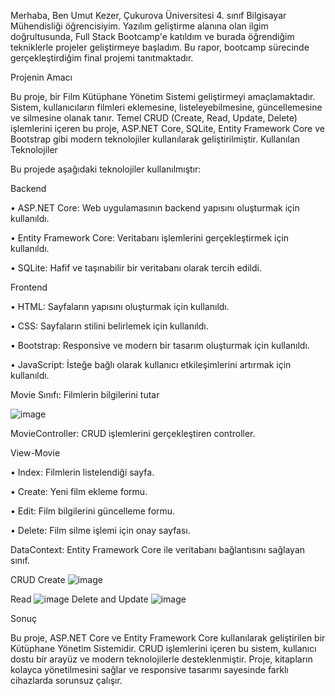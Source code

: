Merhaba,
Ben Umut Kezer, Çukurova Üniversitesi 4. sınıf Bilgisayar Mühendisliği öğrencisiyim. Yazılım geliştirme alanına olan ilgim doğrultusunda, Full Stack Bootcamp'e katıldım ve burada öğrendiğim tekniklerle projeler geliştirmeye başladım. Bu rapor, bootcamp sürecinde gerçekleştirdiğim final projemi tanıtmaktadır.

Projenin Amacı

Bu proje, bir Film Kütüphane Yönetim Sistemi geliştirmeyi amaçlamaktadır. Sistem, kullanıcıların filmleri eklemesine, listeleyebilmesine, güncellemesine ve silmesine olanak tanır. Temel CRUD (Create, Read, Update, Delete) işlemlerini içeren bu proje, ASP.NET Core, SQLite, Entity Framework Core ve Bootstrap gibi modern teknolojiler kullanılarak geliştirilmiştir.
Kullanılan Teknolojiler

Bu projede aşağıdaki teknolojiler kullanılmıştır:


Backend

•	ASP.NET Core: Web uygulamasının backend yapısını oluşturmak için kullanıldı.

•	Entity Framework Core: Veritabanı işlemlerini gerçekleştirmek için kullanıldı.

•	SQLite: Hafif ve taşınabilir bir veritabanı olarak tercih edildi.


Frontend

•	HTML: Sayfaların yapısını oluşturmak için kullanıldı.

•	CSS: Sayfaların stilini belirlemek için kullanıldı.

•	Bootstrap: Responsive ve modern bir tasarım oluşturmak için kullanıldı.

•	JavaScript: İsteğe bağlı olarak kullanıcı etkileşimlerini artırmak için kullanıldı.

Movie Sınıfı: Filmlerin bilgilerini tutar

![image](https://github.com/user-attachments/assets/66e3041f-1ff4-43a9-b63c-8217feaf32fd)

MovieController: CRUD işlemlerini gerçekleştiren controller.

View-Movie

•	Index: Filmlerin listelendiği sayfa.

•	Create: Yeni film ekleme formu.

•	Edit: Film bilgilerini güncelleme formu.

•	Delete: Film silme işlemi için onay sayfası.


DataContext: Entity Framework Core ile veritabanı bağlantısını sağlayan sınıf.

CRUD
Create
![image](https://github.com/user-attachments/assets/15b5ac65-6f54-4d42-8ba5-418ef9849edb)

Read
![image](https://github.com/user-attachments/assets/ef10241a-6ea6-4737-b30b-023933817a65)
Delete and Update
![image](https://github.com/user-attachments/assets/a89f979e-6d83-443a-a4fd-ca8729c9ed5e)

Sonuç

Bu proje, ASP.NET Core ve Entity Framework Core kullanılarak geliştirilen bir Kütüphane Yönetim Sistemidir. CRUD işlemlerini içeren bu sistem, kullanıcı dostu bir arayüz ve modern teknolojilerle desteklenmiştir. Proje, kitapların kolayca yönetilmesini sağlar ve responsive tasarımı sayesinde farklı cihazlarda sorunsuz çalışır.




